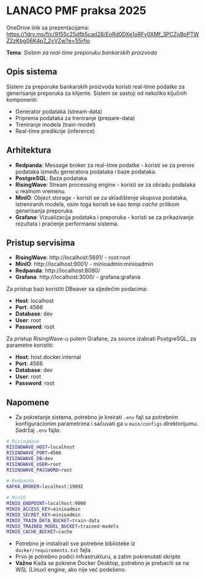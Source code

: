 # LANACO PMF praksa 2025

OneDrive link sa prezentacijama:
https://1drv.ms/f/c/9155c25dfb5cad28/EoRd0DXe1oRFv0XMf_3PCZoBoPTWZ2zKbg06K4p7_2vVZw?e=55rfjo

**Tema**: _Sistem za real-time preporuku bankarskih proizvoda_

## Opis sistema
Sistem za preporuke bankarskih proizvoda koristi real-time podatke za generisanje preporuka za klijente. Sistem se sastoji od nekoliko ključnih komponenti:
- Generator podataka (stream-data)
- Priprema podataka za treniranje (prepare-data)
- Treniranje modela (train-model)
- Real-time predikcije (inference)

## Arhitektura
- **Redpanda**: Message broker za real-time podatke - koristi se za prenos podataka između generatora podataka i baze podataka.
- **PostgreSQL**: Baza podataka
- **RisingWave**: Stream processing engine - koristi se za obradu podataka u realnom vremenu.   
- **MinIO**: Object storage - koristi se za skladištenje skupova podataka, istreniranih modela, osim toga koristi se kao *temp cache* prilikom generisanja preporuka.   
- **Grafana**: Vizualizacija podataka i preporuka - koristi se za prikazivanje rezultata i praćenje performansi sistema.  


## Pristup servisima
- **RisingWave**: http://localhost:5691/ - root:root
- **MinIO**: http://localhost:9001/ - minioadmin:minioadmin
- **Redpanda**: http://localhost:8080/ 
- **Grafana**: http://localhost:3000/ - grafana:grafana

Za pristup bazi koristiti DBeaver sa sljedećim podacima:
- **Host**: localhost
- **Port**: 4566
- **Database**: dev
- **User**: root
- **Password**: root

Za pristup RisingWave-u putem Grafane, za source izabrati PostgreSQL, za parametre koristiti:
- **Host**: host.docker.internal
- **Port**: 4566
- **Database**: dev
- **User**: root
- **Password**: root


## Napomene
- Za pokretanje sistema, potrebno je kreirati `.env` fajl sa potrebnim konfiguracionim parametrima i sačuvati ga u `main/configs` direktorijumu. Sadržaj `.env` fajla:
```bash
# RisingWave
RISINGWAVE_HOST=localhost
RISINGWAVE_PORT=4566
RISINGWAVE_DB=dev
RISINGWAVE_USER=root
RISINGWAVE_PASSWORD=root

# Redpanda
KAFKA_BROKER=localhost:19092

# MinIO
MINIO_ENDPOINT=localhost:9000
MINIO_ACCESS_KEY=minioadmin
MINIO_SECRET_KEY=minioadmin
MINIO_TRAIN_DATA_BUCKET=train-data
MINIO_TRAINED_MODEL_BUCKET=trained-models
MINIO_CACHE_BUCKET=cache
```
- Potrebno je instalirati sve potrebne biblioteke iz `docker/requirements.txt` fajla
- Prvo je potrebno podići infrastrukturu, a zatim pokrenutati skripte
- **Važno** Kada se pokrene Docker Desktop, potrebno je prebaciti se na WSL (Linux) engine, ako nije već podešeno.
